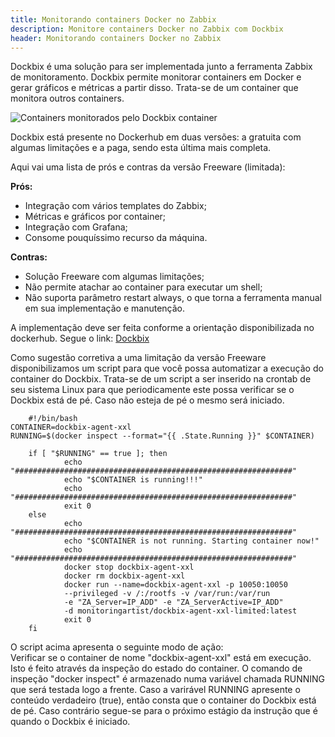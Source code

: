 ```yaml
---
title: Monitorando containers Docker no Zabbix
description: Monitore containers Docker no Zabbix com Dockbix
header: Monitorando containers Docker no Zabbix
---
```



Dockbix é uma solução para ser implementada junto a ferramenta Zabbix de monitoramento. Dockbix permite monitorar containers em Docker e gerar gráficos e métricas a partir disso. Trata-se de um container que monitora outros containers.  

![Containers monitorados pelo Dockbix container](https://raw.githubusercontent.com/linuxnocafe/linuxnocafe.github.io/master/img/dockbix.png)

Dockbix está presente no Dockerhub em duas versões: a gratuita com algumas limitações e a paga, sendo esta última mais completa.

Aqui vai uma lista de prós e contras da versão Freeware (limitada):

**Prós:**  
  - Integração com vários templates do Zabbix;  
  - Métricas e gráficos por container;  
  - Integração com Grafana;  
  - Consome pouquíssimo recurso da máquina.  

**Contras:**  
  - Solução Freeware com algumas limitações;  
  - Não permite atachar ao container para executar um shell;  
  - Não suporta parâmetro restart always, o que torna a ferramenta manual em sua implementação e manutenção.

A implementação deve ser feita conforme a orientação disponibilizada no dockerhub. Segue o link:
[Dockbix](https://hub.docker.com/r/monitoringartist/dockbix-agent-xxl-limited/)

Como sugestão corretiva a uma limitação da versão Freeware disponibilizamos um script para que você possa automatizar a execução do container do Dockbix. Trata-se de um script a ser inserido na crontab de seu sistema Linux para que periodicamente este possa verificar se o Dockbix está de pé. Caso não esteja de pé o mesmo será iniciado.  

        #!/bin/bash
	CONTAINER=dockbix-agent-xxl
	RUNNING=$(docker inspect --format="{{ .State.Running }}" $CONTAINER)

        if [ "$RUNNING" == true ]; then
                echo "##############################################################"
                echo "$CONTAINER is running!!!"
                echo "##############################################################"
                exit 0
        else
                echo "##############################################################"
                echo "$CONTAINER is not running. Starting container now!"
                echo "##############################################################"
                docker stop dockbix-agent-xxl
                docker rm dockbix-agent-xxl
	            docker run --name=dockbix-agent-xxl -p 10050:10050  
	            --privileged -v /:/rootfs -v /var/run:/var/run  
	            -e "ZA_Server=IP_ADD" -e "ZA_ServerActive=IP_ADD"  
	            -d monitoringartist/dockbix-agent-xxl-limited:latest
                exit 0
        fi	

O script acima apresenta o seguinte modo de ação:  
Verificar se o container de nome "dockbix-agent-xxl" está em execução. Isto é feito através da inspeção do estado do container. O comando de inspeção "docker inspect" é armazenado numa variável chamada RUNNING que será testada logo a frente. Caso a varirável RUNNING apresente o conteúdo verdadeiro (true), então consta que o container do Dockbix está de pé. Caso contrário segue-se para o próximo estágio da instrução que é quando o Dockbix é iniciado.  
  
  
